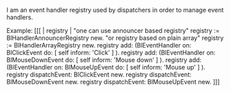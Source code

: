 I am an event handler registry used by dispatchers in order to manage event handlers.

Example:
[[[
| registry |
"one can use announcer based registry"
registry := BlHandlerAnnouncerRegistry new.
"or registry based on plain array"
registry := BlHandlerArrayRegistry new.
registry add: (BlEventHandler on: BlClickEvent do: [ self inform: 'Click' ] ).
registry add: (BlEventHandler on: BlMouseDownEvent do: [ self inform: 'Mouse down' ] ).
registry add: (BlEventHandler on: BlMouseUpEvent do: [ self inform: 'Mouse up' ] ).
registry dispatchEvent: BlClickEvent new.
registry dispatchEvent: BlMouseDownEvent new.
registry dispatchEvent: BlMouseUpEvent new.
]]]